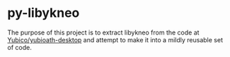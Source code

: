 py-libykneo
===========

The purpose of this project is to extract libykneo from the code at [Yubico/yubioath-desktop](https://github.com/Yubico/yubioath-desktop) and attempt to make it into a mildly reusable set of code.
